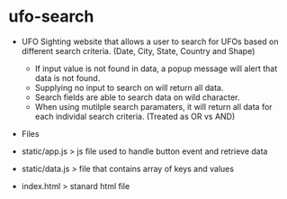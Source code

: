 # ufo-search

- UFO Sighting website that allows a user to search for UFOs based on different search criteria. (Date, City, State, Country and Shape) 
  - If input value is not found in data, a popup message will alert that data is not found.
  - Supplying no input to search on will return all data.
  - Search fields are able to search data on wild character.
  - When using mutilple search paramaters, it will return all data for each individal search criteria. (Treated as OR vs AND)
  
 - Files
  - static/app.js > js file used to handle button event and retrieve data
  - static/data.js > file that contains array of keys and values
  - index.html > stanard html file 
  

